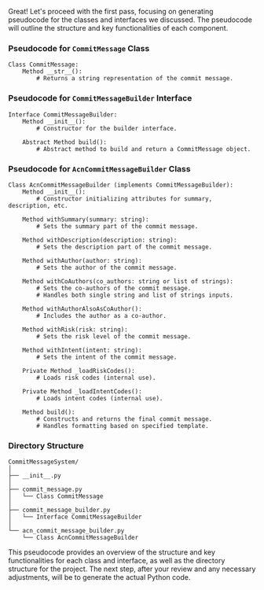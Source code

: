 Great! Let's proceed with the first pass, focusing on generating pseudocode for the classes and interfaces we discussed. The pseudocode will outline the structure and key functionalities of each component. 

### Pseudocode for `CommitMessage` Class
```plaintext
Class CommitMessage:
    Method __str__():
        # Returns a string representation of the commit message.
```

### Pseudocode for `CommitMessageBuilder` Interface
```plaintext
Interface CommitMessageBuilder:
    Method __init__():
        # Constructor for the builder interface.
    
    Abstract Method build():
        # Abstract method to build and return a CommitMessage object.
```

### Pseudocode for `AcnCommitMessageBuilder` Class
```plaintext
Class AcnCommitMessageBuilder (implements CommitMessageBuilder):
    Method __init__():
        # Constructor initializing attributes for summary, description, etc.

    Method withSummary(summary: string):
        # Sets the summary part of the commit message.

    Method withDescription(description: string):
        # Sets the description part of the commit message.

    Method withAuthor(author: string):
        # Sets the author of the commit message.

    Method withCoAuthors(co_authors: string or list of strings):
        # Sets the co-authors of the commit message.
        # Handles both single string and list of strings inputs.

    Method withAuthorAlsoAsCoAuthor():
        # Includes the author as a co-author.

    Method withRisk(risk: string):
        # Sets the risk level of the commit message.

    Method withIntent(intent: string):
        # Sets the intent of the commit message.

    Private Method _loadRiskCodes():
        # Loads risk codes (internal use).

    Private Method _loadIntentCodes():
        # Loads intent codes (internal use).

    Method build():
        # Constructs and returns the final commit message.
        # Handles formatting based on specified template.
```

### Directory Structure
```plaintext
CommitMessageSystem/
│
├── __init__.py
│
├── commit_message.py
│   └── Class CommitMessage
│
├── commit_message_builder.py
│   └── Interface CommitMessageBuilder
│
└── acn_commit_message_builder.py
    └── Class AcnCommitMessageBuilder
```

This pseudocode provides an overview of the structure and key functionalities for each class and interface, as well as the directory structure for the project. The next step, after your review and any necessary adjustments, will be to generate the actual Python code.




